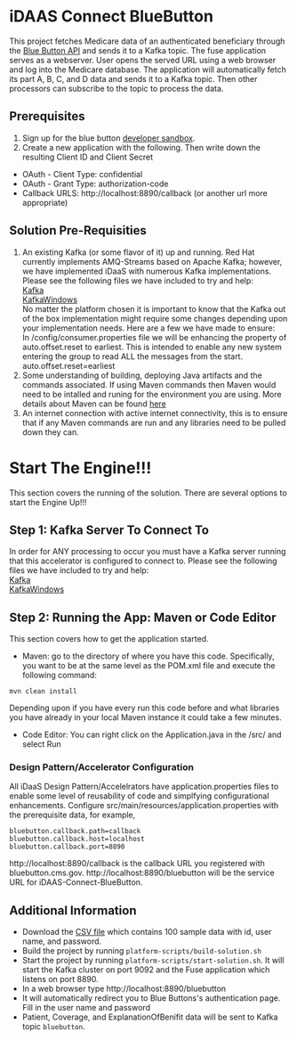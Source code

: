 # iDAAS Connect BlueButton
This project fetches Medicare data of an authenticated beneficiary through the [Blue Button API](https://bluebutton.cms.gov/) and sends it to a Kafka topic. The fuse application serves as a webserver. User opens the served URL using a web browser and log into the Medicare database. The application will automatically fetch its part A, B, C, and D data and sends it to a Kafka topic. Then other processors can subscribe to the topic to process the data.

## Prerequisites
1. Sign up for the blue button [developer sandbox](https://bluebutton.cms.gov/). 
2. Create a new application with the following. Then write down the resulting Client ID and Client Secret
* OAuth - Client Type: confidential
* OAuth - Grant Type: authorization-code
* Callback URLS: http://localhost:8890/callback (or another url more appropriate)

## Solution Pre-Requisities
1. An existing Kafka (or some flavor of it) up and running. Red Hat currently implements AMQ-Streams based on Apache Kafka; however, we
have implemented iDaaS with numerous Kafka implementations. Please see the following files we have included to try and help: <br/>
[Kafka](https://github.com/RedHat-Healthcare/iDaaS-Demos/blob/master/Kafka.md)<br/>
[KafkaWindows](https://github.com/RedHat-Healthcare/iDaaS-Demos/blob/master/KafkaWindows.md)<br/>
No matter the platform chosen it is important to know that the Kafka out of the box implementation might require some changes depending
upon your implementation needs. Here are a few we have made to ensure: <br/>
In <kafka>/config/consumer.properties file we will be enhancing the property of auto.offset.reset to earliest. This is intended to enable any new 
system entering the group to read ALL the messages from the start. <br/>
auto.offset.reset=earliest <br/>
2. Some understanding of building, deploying Java artifacts and the commands associated. If using Maven commands then Maven would need to be intalled and runing for the environment you are using. More details about Maven can be found [here](https://maven.apache.org/install.html)<br/>
3. An internet connection with active internet connectivity, this is to ensure that if any Maven commands are
run and any libraries need to be pulled down they can.<br/>

# Start The Engine!!!
This section covers the running of the solution. There are several options to start the Engine Up!!!

## Step 1: Kafka Server To Connect To
In order for ANY processing to occur you must have a Kafka server running that this accelerator is configured to connect to.
Please see the following files we have included to try and help: <br/>
[Kafka](https://github.com/RedHat-Healthcare/iDaaS-Demos/blob/master/Kafka.md)<br/>
[KafkaWindows](https://github.com/RedHat-Healthcare/iDaaS-Demos/blob/master/KafkaWindows.md)<br/>

## Step 2: Running the App: Maven or Code Editor
This section covers how to get the application started.
+ Maven: go to the directory of where you have this code. Specifically, you want to be at the same level as the POM.xml file and execute the
following command: <br/>
```
mvn clean install
 ```
Depending upon if you have every run this code before and what libraries you have already in your local Maven instance it could take a few minutes.
+ Code Editor: You can right click on the Application.java in the /src/<application namespace> and select Run

### Design Pattern/Accelerator Configuration
All iDaaS Design Pattern/Accelelrators have application.properties files to enable some level of reusability of code and simplfying configurational enhancements. Configure src/main/resources/application.properties with the prerequisite data, for example,
```
bluebutton.callback.path=callback
bluebutton.callback.host=localhost
bluebutton.callback.port=8890
```
http://localhost:8890/callback is the callback URL you registered with bluebutton.cms.gov. http://localhost:8890/bluebutton will be the service URL for iDAAS-Connect-BlueButton. 

## Additional Information 
* Download the [CSV file](https://bluebutton.cms.gov/synthetic_users_by_claim_count_full.csv) which contains 100 sample data with id, user name, and password.
* Build the project by running `platform-scripts/build-solution.sh`
* Start the project by running `platform-scripts/start-solution.sh`. It will start the Kafka cluster on port 9092 and the Fuse application which listens on port 8890.
* In a web browser type http://localhost:8890/bluebutton
* It will automatically redirect you to Blue Buttons's authentication page. Fill in the user name and password
* Patient, Coverage, and ExplanationOfBenifit data will be sent to Kafka topic `bluebutton`.
